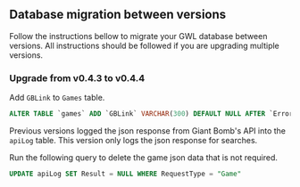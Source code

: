 ## Database migration between versions

Follow the instructions bellow to migrate your GWL database between versions. All instructions should be followed if you are upgrading multiple versions.

### Upgrade from v0.4.3 to v0.4.4

Add `GBLink` to `Games` table.

```SQL
ALTER TABLE `games` ADD `GBLink` VARCHAR(300) DEFAULT NULL AFTER `Error`;
```

Previous versions logged the json response from Giant Bomb's API into the `apiLog` table. This version only logs the json response for searches. 

Run the following query to delete the game json data that is not required.

```SQL
UPDATE apiLog SET Result = NULL WHERE RequestType = "Game"
```